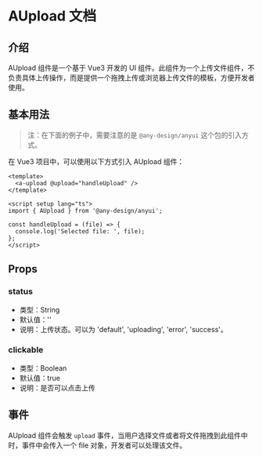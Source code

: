 # AUpload 文档

## 介绍

AUpload 组件是一个基于 Vue3 开发的 UI 组件。此组件为一个上传文件组件，不负责具体上传操作，而是提供一个拖拽上传或浏览器上传文件的模板，方便开发者使用。

## 基本用法

> 注：在下面的例子中，需要注意的是 `@any-design/anyui` 这个包的引入方式。

在 Vue3 项目中，可以使用以下方式引入 AUpload 组件：

```vue
<template>
  <a-upload @upload="handleUpload" />
</template>

<script setup lang="ts">
import { AUpload } from '@any-design/anyui';

const handleUpload = (file) => {
  console.log('Selected file: ', file);
};
</script>
```

## Props

### status

- 类型：String
- 默认值：''
- 说明：上传状态。可以为 'default', 'uploading', 'error', 'success'。

### clickable

- 类型：Boolean
- 默认值：true
- 说明：是否可以点击上传

## 事件

AUpload 组件会触发 `upload` 事件，当用户选择文件或者将文件拖拽到此组件中时，事件中会传入一个 file 对象，开发者可以处理该文件。
